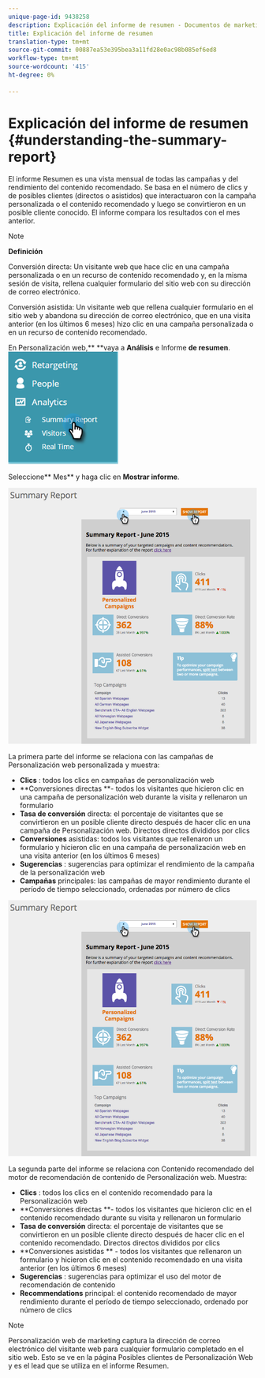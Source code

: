 ```yaml
---
unique-page-id: 9438258
description: Explicación del informe de resumen - Documentos de marketing - Documentación del producto
title: Explicación del informe de resumen
translation-type: tm+mt
source-git-commit: 00887ea53e395bea3a11fd28e0ac98b085ef6ed8
workflow-type: tm+mt
source-wordcount: '415'
ht-degree: 0%

---
```



# Explicación del informe de resumen {#understanding-the-summary-report}

El informe Resumen es una vista mensual de todas las campañas y del rendimiento del contenido recomendado. Se basa en el número de clics y de posibles clientes (directos o asistidos) que interactuaron con la campaña personalizada o el contenido recomendado y luego se convirtieron en un posible cliente conocido. El informe compara los resultados con el mes anterior.

>[!NOTE]
>
>**Definición**
>
>Conversión directa: Un visitante web que hace clic en una campaña personalizada o en un recurso de contenido recomendado y, en la misma sesión de visita, rellena cualquier formulario del sitio web con su dirección de correo electrónico.
>
>Conversión asistida: Un visitante web que rellena cualquier formulario en el sitio web y abandona su dirección de correo electrónico, que en una visita anterior (en los últimos 6 meses) hizo clic en una campaña personalizada o en un recurso de contenido recomendado.

En Personalización web,** **vaya a **Análisis** e Informe **de resumen**.   ![](assets/image2016-4-6-10-3a15-3a58.png)

Seleccione** Mes** y haga clic en **Mostrar informe**.

![](assets/2.png)

La primera parte del informe se relaciona con las campañas de Personalización web personalizada y muestra:

* **Clics** : todos los clics en campañas de personalización web
* **Conversiones directas **- todos los visitantes que hicieron clic en una campaña de personalización web durante la visita y rellenaron un formulario
* **Tasa de conversión** directa: el porcentaje de visitantes que se convirtieron en un posible cliente directo después de hacer clic en una campaña de Personalización web. Directos directos divididos por clics
* **Conversiones** asistidas: todos los visitantes que rellenaron un formulario y hicieron clic en una campaña de personalización web en una visita anterior (en los últimos 6 meses)
* **Sugerencias** : sugerencias para optimizar el rendimiento de la campaña de la personalización web
* **Campañas** principales: las campañas de mayor rendimiento durante el período de tiempo seleccionado, ordenadas por número de clics

![](assets/3.png)

La segunda parte del informe se relaciona con Contenido recomendado del motor de recomendación de contenido de Personalización web. Muestra:

* **Clics** : todos los clics en el contenido recomendado para la Personalización web
* **Conversiones directas **- todos los visitantes que hicieron clic en el contenido recomendado durante su visita y rellenaron un formulario
* **Tasa de conversión** directa: el porcentaje de visitantes que se convirtieron en un posible cliente directo después de hacer clic en el contenido recomendado. Directos directos divididos por clics
* **Conversiones asistidas ** - todos los visitantes que rellenaron un formulario y hicieron clic en el contenido recomendado en una visita anterior (en los últimos 6 meses)
* **Sugerencias** : sugerencias para optimizar el uso del motor de recomendación de contenido
* **Recommendations** principal: el contenido recomendado de mayor rendimiento durante el período de tiempo seleccionado, ordenado por número de clics

>[!NOTE]
>
>Personalización web de marketing captura la dirección de correo electrónico del visitante web para cualquier formulario completado en el sitio web. Esto se ve en la página Posibles clientes de Personalización Web y es el lead que se utiliza en el informe Resumen.

